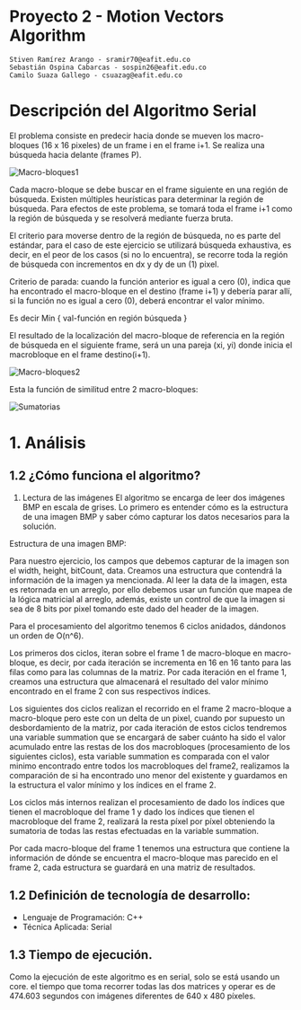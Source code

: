 # Proyecto 2 - Motion Vectors Algorithm

    Stiven Ramírez Arango - sramir70@eafit.edu.co
    Sebastián Ospina Cabarcas - sospin26@eafit.edu.co
    Camilo Suaza Gallego - csuazag@eafit.edu.co

# Descripción del Algoritmo Serial

El problema consiste en predecir hacia donde se mueven los macro-bloques (16 x 16 pixeles) de un frame i en el frame i+1. Se realiza una búsqueda hacia delante (frames P).

![Macro-bloques1](macro-bloques1.png?raw=true?style=centerme "Macro-bloques1")

Cada macro-bloque se debe buscar en el frame siguiente en una región de búsqueda. Existen múltiples heurísticas para determinar la región de búsqueda. Para efectos de este problema, se tomará toda el frame i+1 como la región de búsqueda y se resolverá mediante fuerza bruta.

El criterio para moverse dentro de la región de búsqueda, no es parte del estándar, para el caso de este ejercicio se utilizará búsqueda exhaustiva, es decir, en el peor de los casos (si no lo encuentra), se recorre toda la región de búsqueda con incrementos en dx y dy de un (1) pixel.

Criterio de parada: cuando la función anterior es igual a cero (0), indica que ha encontrado el macro-bloque en el destino (frame i+1) y debería parar allí, si la función no es igual a cero (0), deberá encontrar el valor mínimo. 

Es decir Min { val-función en región búsqueda }

El resultado de la localización del macro-bloque de referencia en la región de búsqueda en el siguiente frame, será un una pareja (xi, yi) donde inicia el macrobloque en el frame destino(i+1).


![Macro-bloques2](macro-bloques2.png?raw=true?style=centerme "Macro-bloques2")

Esta la función de similitud entre 2 macro-bloques:

![Sumatorias](sumatorias.png?raw=true?style=centerme "Sumatorias")

# 1. Análisis

## 1.2 ¿Cómo funciona el algoritmo?

1. Lectura de las imágenes
El algoritmo se encarga de leer dos imágenes BMP en escala de grises. Lo primero es entender cómo es la estructura de una imagen BMP y saber cómo capturar los datos necesarios para la solución.

Estructura de una imagen BMP:



Para nuestro ejercicio, los campos que debemos capturar de la imagen son el width, height, bitCount, data.
Creamos una estructura que contendrá la información de la imagen ya mencionada. Al leer la data de la imagen, esta es retornada en un arreglo, por ello debemos usar un función que mapea de la lógica matricial al arreglo, además, existe un control de que la imagen si sea de 8 bits por pixel tomando este dado del header de la imagen.

Para el procesamiento del algoritmo tenemos 6 ciclos anidados, dándonos un orden de O(n^6).

Los primeros dos ciclos, iteran sobre el frame 1 de macro-bloque en macro-bloque, es decir, por cada iteración se incrementa en 16 en 16 tanto para las filas como para las columnas de la matriz. Por cada iteración en el frame 1, creamos una estructura que almacenará el resultado del valor mínimo encontrado en el frame 2 con sus respectivos índices.

Los siguientes dos ciclos realizan el recorrido en el frame 2 macro-bloque a macro-bloque pero este con un delta de un pixel, cuando por supuesto un desbordamiento de la matriz, por cada iteración de estos ciclos tendremos una variable summation que se encargará de saber cuánto ha sido el valor acumulado entre las restas de los dos macrobloques (procesamiento de los siguientes ciclos), esta variable summation es comparada con el valor minimo encontrado entre todos los macrobloques del frame2, realizamos la comparación de si ha encontrado uno menor del existente y guardamos en la estructura el valor mínimo y los índices en el frame 2.

Los ciclos más internos realizan el procesamiento de dado los índices que tienen el macrobloque del frame 1 y dado los índices que tienen el macrobloque del frame 2, realizará la resta píxel por píxel obteniendo la sumatoria de todas las restas efectuadas en la variable summation.

Por cada macro-bloque del frame 1 tenemos una estructura que contiene la información de dónde se encuentra el macro-bloque mas parecido en el frame 2, cada estructura se guardará en una matriz de resultados.



## 1.2 Definición de tecnología de desarrollo:

* Lenguaje de Programación: C++
* Técnica Aplicada: Serial

## 1.3 Tiempo de ejecución.

Como la ejecución de este algoritmo es en serial, solo se está usando un core. el tiempo que toma recorrer todas las dos matrices y operar es de 474.603 segundos con imágenes diferentes de 640 x 480 píxeles.

